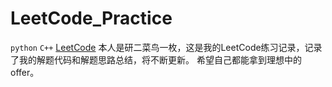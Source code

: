 # LeetCode_Practice
`python` `C++`
[LeetCode](https://leetcode-cn.com/ "悬停显示")
本人是研二菜鸟一枚，这是我的LeetCode练习记录，记录了我的解题代码和解题思路总结，将不断更新。
希望自己都能拿到理想中的offer。
